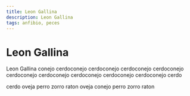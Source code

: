 ```yaml
---
title: Leon Gallina
description: Leon Gallina
tags: anfibio, peces
---
```


# Leon Gallina

Leon Gallina conejo cerdoconejo cerdoconejo cerdoconejo cerdoconejo cerdoconejo cerdoconejo cerdoconejo cerdoconejo cerdoconejo cerdo

cerdo oveja perro zorro raton oveja conejo perro zorro raton